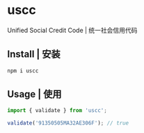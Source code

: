 # uscc

Unified Social Credit Code | 统一社会信用代码

## Install | 安装

```bash
npm i uscc
```

## Usage | 使用

```ts
import { validate } from 'uscc';

validate('91350505MA32AE306F'); // true
```
